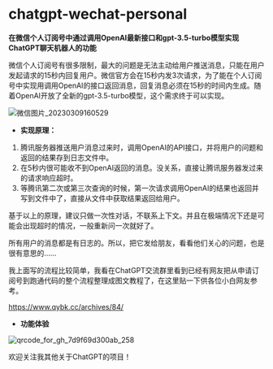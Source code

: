 # chatgpt-wechat-personal
**在微信个人订阅号中通过调用OpenAI最新接口和gpt-3.5-turbo模型实现ChatGPT聊天机器人的功能**

微信个人订阅号有很多限制，最大的问题是无法主动给用户推送消息，只能在用户发起请求的15秒内回复用户。微信官方会在15秒内发3次请求，为了能在个人订阅号中实现用调用OpenAI的接口返回消息，回复消息必须在15秒的时间内生成。随着OpenAI开放了全新的gpt-3.5-turbo模型，这个需求终于可以实现。

![微信图片_20230309160529](https://user-images.githubusercontent.com/5563148/223959556-b9970db1-66fb-46fa-b3af-54d51c74cd5b.jpg)

- **实现原理：**

1. 腾讯服务器推送用户消息过来时，调用OpenAI的API接口，并将用户的问题和返回的结果存到日志文件中。
2. 在5秒内很可能收不到OpenAI返回的消息。没关系，直接让腾讯服务器发过来的请求响应超时。
3. 等腾讯第二次或第三次查询的时候，第一次请求调用OpenAI的结果也返回并写到文件中了，直接从文件中获取结果返回给用户。

基于以上的原理，建议只做一次性对话，不联系上下文。并且在极端情况下还是可能会出现超时的情况，一般重新问一次就好了。

所有用户的消息都是有日志的。所以，把它发给朋友，看看他们关心的问题，也是很有意思的……


我上面写的流程比较简单，我看在ChatGPT交流群里看到已经有网友把从申请订阅号到跑通代码的整个流程整理成图文教程了，在这里贴一下供各位小白网友参考。

https://www.qybk.cc/archives/84/


- **功能体验**

![qrcode_for_gh_7d9f69d300ab_258](https://user-images.githubusercontent.com/5563148/223959051-3cbb2c9b-6e37-436a-95c2-7c998379d06c.jpg)

欢迎关注我其他关于ChatGPT的项目！
